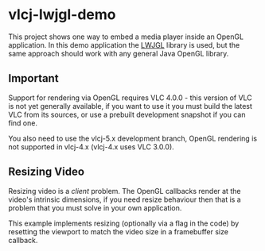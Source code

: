 vlcj-lwjgl-demo
===============

This project shows one way to embed a media player inside an OpenGL application. In this demo application the
[LWJGL](https://www.lwjgl.org/) library is used, but the same approach should work with any general Java OpenGL library.

Important
---------
 
Support for rendering via OpenGL requires VLC 4.0.0 - this version of VLC is not yet generally available, if you want to
use it you must build the latest VLC from its sources, or use a prebuilt development snapshot if you can find one.

You also need to use the vlcj-5.x development branch, OpenGL rendering is not supported in vlcj-4.x (vlcj-4.x uses VLC
3.0.0).

Resizing Video
--------------

Resizing video is a *client* problem. The OpenGL callbacks render at the video's intrinsic dimensions, if you need
resize behaviour then that is a problem that you must solve in your own application.

This example implements resizing (optionally via a flag in the code) by resetting the viewport to match the video
size in a framebuffer size callback.

